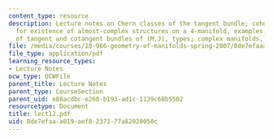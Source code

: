 ```yaml
---
content_type: resource
description: Lecture notes on Chern classes of the tangent bundle; cohomological criterion
  for existence of almost-complex structures on a 4-manifold, examples; splitting
  of tangent and cotangent bundles of (M,J), types; complex manifolds, Dolbeault cohomology.
file: /media/courses/18-966-geometry-of-manifolds-spring-2007/8de7efaaa019aef8237177a82020050c_lect12.pdf
file_type: application/pdf
learning_resource_types:
- Lecture Notes
ocw_type: OCWFile
parent_title: Lecture Notes
parent_type: CourseSection
parent_uid: e88acdbc-e268-b193-ad1c-1139c68b5502
resourcetype: Document
title: lect12.pdf
uid: 8de7efaa-a019-aef8-2371-77a82020050c
---
```

